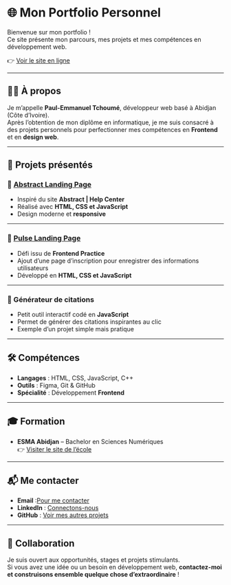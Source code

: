 # 🌐 Mon Portfolio Personnel

Bienvenue sur mon portfolio !  
Ce site présente mon parcours, mes projets et mes compétences en développement web.  

👉 [Voir le site en ligne](https://paul04sho.github.io/My-Website/)

---

## 👨‍💻 À propos
Je m’appelle **Paul-Emmanuel Tchoumé**, développeur web basé à Abidjan (Côte d’Ivoire).  
Après l’obtention de mon diplôme en informatique, je me suis consacré à des projets personnels pour perfectionner mes compétences en **Frontend** et en **design web**.

---

## 🚀 Projets présentés

### 🔹 [Abstract Landing Page](https://paul04sho.github.io/Frontend-Abstract-Landing-Page/)
- Inspiré du site **Abstract | Help Center**  
- Réalisé avec **HTML, CSS et JavaScript**  
- Design moderne et **responsive**

---

### 🔹 [Pulse Landing Page](https://paul04sho.github.io/Pulse-Landing-Page/)
- Défi issu de **Frontend Practice**  
- Ajout d’une page d’inscription pour enregistrer des informations utilisateurs  
- Développé en **HTML, CSS et JavaScript**

---

### 🔹 Générateur de citations
- Petit outil interactif codé en **JavaScript**  
- Permet de générer des citations inspirantes au clic  
- Exemple d’un projet simple mais pratique

---

## 🛠️ Compétences
- **Langages** : HTML, CSS, JavaScript, C++  
- **Outils** : Figma, Git & GitHub  
- **Spécialité** : Développement **Frontend**

---

## 🎓 Formation
- **ESMA Abidjan** – Bachelor en Sciences Numériques  
👉 [Visiter le site de l’école](https://esma-edu.net/)

---

## 📬 Me contacter
- **Email** :[Pour me contacter](paultchoume905@gmail.com)
- **LinkedIn** : [Connectons-nous](https://www.linkedin.com)  
- **GitHub** : [Voir mes autres projets](https://github.com/paul04sho)

---

## 🤝 Collaboration
Je suis ouvert aux opportunités, stages et projets stimulants.  
Si vous avez une idée ou un besoin en développement web, **contactez-moi et construisons ensemble quelque chose d’extraordinaire** !
